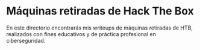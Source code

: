 # Máquinas retiradas de Hack The Box

En este directorio encontrarás mis writeups de máquinas retiradas de HTB, realizados con fines educativos y de práctica profesional en ciberseguridad.

